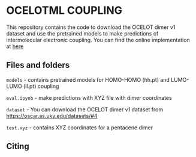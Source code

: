 # OCELOTML COUPLING
This repository contains the code to download the OCELOT dimer v1 dataset and use the pretrained models to make predictions of intermolecular electronic coupling. You can find the online implementation at [here](https://oscar.as.uky.edu/ocelotml_coupling)


## Files and folders
`models` - contains pretrained models for HOMO-HOMO (hh.pt) and LUMO-LUMO (ll.pt) coupling

`eval.ipynb` - make predictions with XYZ file with dimer coordinates

`dataset` - You can download the OCELOT dimer v1 dataset from https://oscar.as.uky.edu/datasets/#4

`test.xyz` - contains XYZ coordinates for a pentacene dimer

## Citing

